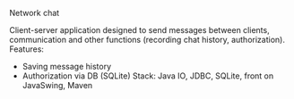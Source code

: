 Network chat

Client-server application designed to send messages between clients, communication and other functions (recording chat history, authorization).
Features:
- Saving message history
- Authorization via DB (SQLite)
Stack: Java IO, JDBC, SQLite, front on JavaSwing, Maven

